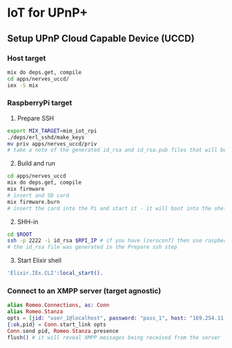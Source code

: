 # IoT for UPnP+

## Setup UPnP Cloud Capable Device (UCCD)

### Host target

```bash
mix do deps.get, compile
cd apps/nerves_uccd/
iex -S mix
```

### RaspberryPi target

1. Prepare SSH

```bash
export MIX_TARGET=mim_iot_rpi
./deps/erl_sshd/make_keys
mv priv apps/nerves_uccd/priv
# take a note of the generated id_rsa and id_rsa.pub files that will be required at login
```

2. Build and run

```bash
cd apps/nerves_uccd
mix do deps.get, compile
mix firmware
# insert and SD card
mix firmware.burn
# insert the card into the Pi and start it - it will boot into the shell
```

2. SHH-in

```bash
cd $ROOT
ssh -p 2222 -i id_rsa $RPI_IP # if you have [zeroconf] then use raspberrypi.local
# the id_rsa file was generated in the Prepare ssh step
```

3. Start Elixir shell

```erlang
'Elixir.IEx.CLI':local_start().
```

### Connect to an XMPP server (target agnostic)

```elixir
alias Romeo.Connections, as: Conn
alias Romeo.Stanza
opts = [jid: "user_1@localhost", password: "pass_1", host: "169.254.11.124"]
{:ok,pid} = Conn.start_link opts
Conn.send pid, Romeo.Stanza.presence
flush() # it will reveal XMPP messages being received from the server
```



